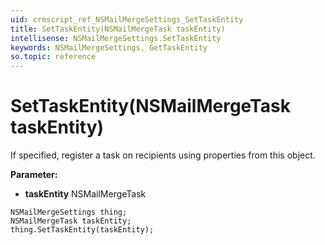 ```yaml
---
uid: crmscript_ref_NSMailMergeSettings_SetTaskEntity
title: SetTaskEntity(NSMailMergeTask taskEntity)
intellisense: NSMailMergeSettings.SetTaskEntity
keywords: NSMailMergeSettings, GetTaskEntity
so.topic: reference
---
```


# SetTaskEntity(NSMailMergeTask taskEntity)

If specified, register a task on recipients using properties from this object.

**Parameter:** 
 - **taskEntity** NSMailMergeTask

```crmscript
NSMailMergeSettings thing;
NSMailMergeTask taskEntity;
thing.SetTaskEntity(taskEntity);
```


